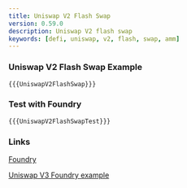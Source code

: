 ```yaml
---
title: Uniswap V2 Flash Swap
version: 0.59.0
description: Uniswap V2 flash swap
keywords: [defi, uniswap, v2, flash, swap, amm]
---
```


### Uniswap V2 Flash Swap Example

```solidity
{{{UniswapV2FlashSwap}}}
```

### Test with Foundry

```solidity
{{{UniswapV2FlashSwapTest}}}
```

### Links

<a href="https://github.com/foundry-rs/foundry" target="__blank">Foundry</a>

<a href="https://github.com/t4sk/defi-notes" target="__blank">Uniswap V3 Foundry example</a>
